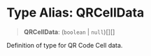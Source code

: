 # Type Alias: QRCellData

> **QRCellData**: (`boolean` \| `null`)[][]

Definition of type for QR Code Cell data.
